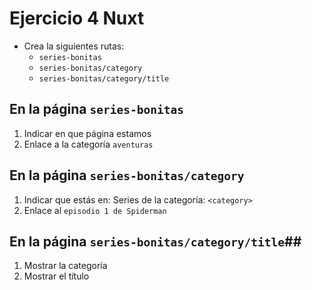 # Ejercicio 4 Nuxt

- Crea la siguientes rutas:
  - `series-bonitas`
  - `series-bonitas/category`
  - `series-bonitas/category/title`

## En la página `series-bonitas`

1. Indicar en que página estamos
2. Enlace a la categoría `aventuras`

## En la página `series-bonitas/category`

1. Indicar que estás en: Series de la categoría: `<category>`
2. Enlace al `episodio 1 de Spiderman`

## En la página `series-bonitas/category/title`##

1. Mostrar la categoría
2. Mostrar el título
